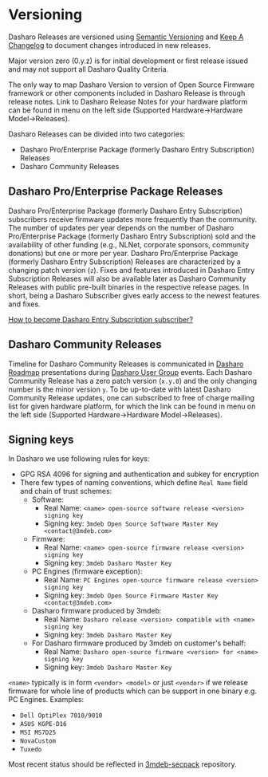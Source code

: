 # Versioning

Dasharo Releases are versioned using [Semantic Versioning](https://semver.org/)
and [Keep A Changelog](https://keepachangelog.com/en/1.0.0/) to document
changes introduced in new releases.

Major version zero (0.y.z) is for initial development or first release issued
and may not support all Dasharo Quality Criteria.

The only way to map Dasharo Version to version of Open Source Firmware
framework or other components included in Dasharo Release is through release
notes. Link to Dasharo Release Notes for your hardware platform can be found
in menu on the left side (Supported Hardware->Hardware Model->Releases).

Dasharo Releases can be divided into two categories:

- Dasharo Pro/Enterprise Package (formerly Dasharo Entry Subscription) Releases
- Dasharo Community Releases

## Dasharo Pro/Enterprise Package Releases

Dasharo Pro/Enterprise Package (formerly Dasharo Entry Subscription)
subscribers receive firmware updates more frequently than the community. The
number of updates per year depends on the number of Dasharo Pro/Enterprise
Package (formerly Dasharo Entry Subscription) sold and the availability of
other funding (e.g., NLNet, corporate sponsors, community donations) but one or
more per year. Dasharo Pro/Enterprise Package (formerly Dasharo Entry
Subscription) Releases are characterized by a changing patch version (`z`).
Fixes and features introduced in Dasharo Entry Subscription Releases will also
be available later as Dasharo Community Releases with public pre-built binaries
in the respective release pages. In short, being a Dasharo Subscriber gives
early access to the newest features and fixes.

[How to become Dasharo Entry Subscription subscriber?](../ways-you-can-help-us.md#become-a-dasharo-entry-subscription-subscriber)

## Dasharo Community Releases

Timeline for Dasharo Community Releases is communicated in [Dasharo
Roadmap](https://github.com/Dasharo/presentations/blob/main/dasharo_roadmap.md)
presentations during [Dasharo User
Group](https://docs.dasharo.com/#events-calendar) events. Each Dasharo
Community Release has a zero patch version (`x.y.0`) and the only changing
number is the minor version `y`. To be up-to-date with latest Dasharo Community
Release updates, one can subscribed to free of charge mailing list for given
hardware platform, for which the link can be found in menu on the left side
(Supported Hardware->Hardware Model->Releases).

## Signing keys

In Dasharo we use following rules for keys:

- GPG RSA 4096 for signing and authentication and subkey for encryption
- There few types of naming conventions, which define `Real Name` field and
  chain of trust schemes:
    + Software:
        * Real Name: `<name> open-source software release <version> signing key`
        * Signing key: `3mdeb Open Source Software Master Key <contact@3mdeb.com>`
    + Firmware:
        * Real Name: `<name> open-source firmware release <version> signing key`
        * Signing key: `3mdeb Dasharo Master Key`
    + PC Engines (firmware exception):
        * Real Name: `PC Engines open-source firmware release <version> signing key`
        * Signing key: `3mdeb Open Source Firmware Master Key <contact@3mdeb.com>`
    + Dasharo firmware produced by 3mdeb:
        * Real Name: `Dasharo release <version> compatible with <name> signing key`
        * Signing key: `3mdeb Dasharo Master Key`
    + For Dasharo firmware produced by 3mdeb on customer's behalf:
        * Real Name: `Dasharo open-source firmware <version> for <name> signing key`
        * Signing key: `3mdeb Dasharo Master Key`

`<name>` typically is in form `<vendor> <model>` or just `<vendor>` if we
release firmware for whole line of products which can be support in one binary
e.g. PC Engines. Examples:

- `Dell OptiPlex 7010/9010`
- `ASUS KGPE-D16`
- `MSI MS7D25`
- `NovaCustom`
- `Tuxedo`

Most recent status should be reflected in
[3mdeb-secpack](https://github.com/3mdeb/3mdeb-secpack) repository.

